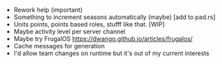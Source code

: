 - Rework help (important)
- Something to increment seasons automatically (maybe) [add to pad.rs]
- Units points, points based roles, stufff like that. [WIP]
- Maybe activity level per server channel
- Maybe try FrugalOS https://dwango.github.io/articles/frugalos/
- Cache messages for generation
- I'd allow team changes on runtime but it's out of my current interests
